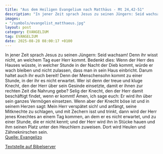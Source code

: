 ```yaml
---
title: "Aus dem Heiligen Evangelium nach Matthäus - Mt 24,42-51"
description: "In jener Zeit sprach Jesus zu seinen Jüngern: Seid wachsam! Denn ihr wisst nicht, an welchem Tag euer Herr kommt. Bedenkt dies: Wenn der Herr des Hauses wüsste, in welcher Stunde in der Nacht der Dieb kommt, würde er wach bleiben und nicht zulassen, dass man in sein Haus einbrich...."
images:
- "/symbols/evangelist_matthaeus.jpg"
layout: post
category: EVANGELIUM
tag: EVANGELIUM
date: 2025-08-28 08:00:17 +0100
---
```

In jener Zeit sprach Jesus zu seinen Jüngern: Seid wachsam! Denn ihr wisst nicht, an welchem Tag euer Herr kommt.
Bedenkt dies: Wenn der Herr des Hauses wüsste, in welcher Stunde in der Nacht der Dieb kommt, würde er wach bleiben und nicht zulassen, dass man in sein Haus einbricht.<!--more-->
Darum haltet auch ihr euch bereit! Denn der Menschensohn kommt zu einer Stunde, in der ihr es nicht erwartet.
Wer ist denn der treue und kluge Knecht, den der Herr über sein Gesinde einsetzte, damit er ihnen zur rechten Zeit die Nahrung gebe?
Selig der Knecht, den der Herr damit beschäftigt findet, wenn er kommt!
Amen, ich sage euch: Er wird ihn über sein ganzes Vermögen einsetzen.
Wenn aber der Knecht böse ist und in seinem Herzen sagt: Mein Herr verspätet sich!
und anfängt, seine Mitknechte zu schlagen, und mit Zechern isst und trinkt,
dann wird der Herr jenes Knechtes an einem Tag kommen, an dem er es nicht erwartet, und zu einer Stunde, die er nicht kennt;
und der Herr wird ihn in Stücke hauen und ihm seinen Platz unter den Heuchlern zuweisen. Dort wird Heulen und Zähneknirschen sein.<br>
[Quelle: Evangelizo](https://evangeliumtagfuertag.org/DE/gospel)

[Textstelle auf Bibelserver](https://www.bibleserver.com/EU/Matthäus24,42-51)
